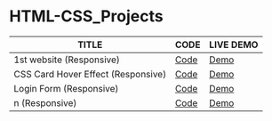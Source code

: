 # HTML-CSS_Projects

| TITLE  |     CODE          | LIVE DEMO |
| ------------- | -----------| ------    |
| 1st website (Responsive) |[Code](1st_website_(responsive)) | [Demo](https://responsive-website-001.netlify.app/)  |
| CSS Card Hover Effect (Responsive) |[Code](CSS_Card-Hover_Effect) | [Demo](https://css-cards-hover-effect.netlify.app/)  |
| Login Form (Responsive) |[Code](Login_form) | [Demo](https://log-in-form-01.netlify.app/)  |
| n (Responsive) |[Code]() | [Demo]()  |
